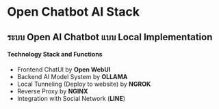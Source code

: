# Open Chatbot AI Stack

## ระบบ Open AI Chatbot แบบ Local Implementation

#### Technology Stack and Functions
- Frontend ChatUI by **Open WebUI**
- Backend AI Model System by **OLLAMA**
- Local Tunneling (Deploy to website) by **NGROK**
- Reverse Proxy by **NGINX**
- Integration with Social Network (**LINE**)

